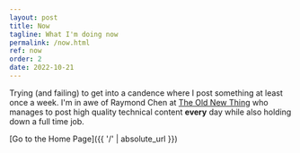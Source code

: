 ```yaml
---
layout: post
title: Now
tagline: What I'm doing now
permalink: /now.html
ref: now
order: 2
date: 2022-10-21
---
```


Trying (and failing) to get into a candence where I post something at least once a week. I'm in awe of Raymond Chen at [The Old New Thing](https://devblogs.microsoft.com/oldnewthing/) who manages to post high quality technical content **every** day while also holding down a full time job.

[Go to the Home Page]({{ '/' | absolute_url }})
